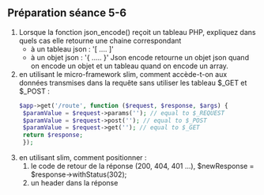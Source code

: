 ## Préparation séance 5-6

1. Lorsque la fonction json_encode() reçoit un tableau PHP, expliquez dans quels cas elle
retourne une chaine correspondant
   - à un tableau json : '[ .... ]'
   - à un objet json : '{ ..... }'
  Json encode retourne un objet json quand on encode un objet et un tableau quand on encode un array.
2. en utilisant le micro-framework slim, comment accède-t-on aux données transmises dans la
requête sans utiliser les tableau $_GET et $_POST :
   ```php
   $app->get('/route', function ($request, $response, $args) {
    $paramValue = $request->params(''); // equal to $_REQUEST
    $paramValue = $request->post(''); // equal to $_POST
    $paramValue = $request->get(''); // equal to $_GET
    return $response;
    });
   ```
3. en utilisant slim, comment positionner :
   1. le code de retour de la réponse (200, 404, 401 ...),
    $newResponse = $response->withStatus(302);
   2. un header dans la réponse